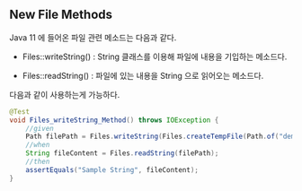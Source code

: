 ## New File Methods

Java 11 에 들어온 파일 관련 메소드는 다음과 같다.

- Files::writeString() : String 클래스를 이용해 파일에 내용을 기입하는 메소드다. 

- Files::readString() : 파일에 있는 내용을 String 으로 읽어오는 메소드다. 

다음과 같이 사용하는게 가능하다. 

```java
@Test
void Files_writeString_Method() throws IOException {
    //given
    Path filePath = Files.writeString(Files.createTempFile(Path.of("demo"), "demo", ".txt"), "Sample String");
    //when
    String fileContent = Files.readString(filePath);
    //then
    assertEquals("Sample String", fileContent);
}
```